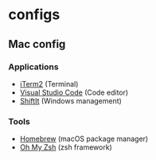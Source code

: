 # configs

## Mac config
### Applications
- [iTerm2](https://www.iterm2.com/) (Terminal)
- [Visual Studio Code](https://code.visualstudio.com/) (Code editor)
- [ShiftIt](https://github.com/fikovnik/ShiftIt) (Windows management)

### Tools
- [Homebrew](http://brew.sh/) (macOS package manager)
- [Oh My Zsh](http://ohmyz.sh/) (zsh framework)